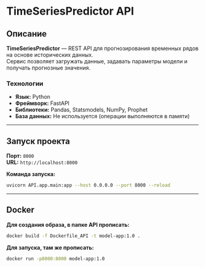# TimeSeriesPredictor API

## Описание

**TimeSeriesPredictor** — REST API для прогнозирования временных рядов на основе исторических данных.  
Сервис позволяет загружать данные, задавать параметры модели и получать прогнозные значения.

### Технологии
- **Язык:** Python  
- **Фреймворк:** FastAPI  
- **Библиотеки:** Pandas, Statsmodels, NumPy, Prophet  
- **База данных:** Не используется (операции выполняются в памяти)

---

## Запуск проекта

**Порт:** `8000`  
**URL:** `http://localhost:8000`

**Команда запуска:**
```bash
uvicorn API.app.main:app --host 0.0.0.0 --port 8000 --reload
``` 
---
## Docker
**Для создания образа, в папке API прописать:**
```bash
docker build -f Dockerfile_API -t model-app:1.0 . 
```
**Для запуска, там же прописать:**
```bash
docker run -p8000:8000 model-app:1.0  
``` 